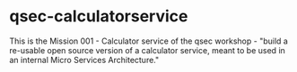 # qsec-calculatorservice
This is the Mission 001 - Calculator service of the qsec workshop - "build a re-usable open source version of a calculator service, meant to be used in an internal Micro Services Architecture."

